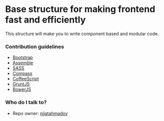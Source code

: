 # Base structure for making frontend fast and efficiently #

This structure will make you to write component based and modular code.


### Contribution guidelines ###

* [Bootstrap](http://getbootstrap.com/)
* [Assemble](http://assemble.io/)
* [SASS](http://sass-lang.com/)
* [Compass](http://compass-style.org/)
* [CoffeeScript](http://coffeescript.org/)
* [GruntJS](http://gruntjs.com/)
* [BowerJS](http://bower.io/)

### Who do I talk to? ###

* Repo owner: [nijatahmadov](https://github.com/Nijat13)
